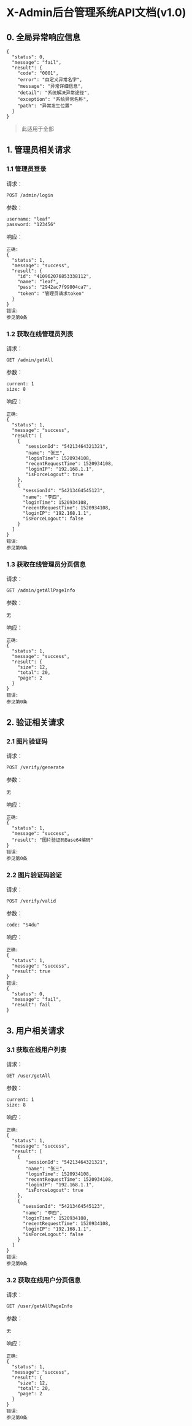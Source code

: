 # X-Admin后台管理系统API文档(v1.0)

## 0. 全局异常响应信息
```
{
  "status": 0,
  "message": "fail",
  "result": {
    "code": "0001",
    "error": "自定义异常名字",
    "message": "异常详细信息",
    "detail": "系统解决异常途径",
    "exception": "系统异常名称",
    "path": "异常发生位置" 
  }
}
```

> 此适用于全部

## 1. 管理员相关请求

### 1.1 管理员登录
请求：
```
POST /admin/login
```
参数：
```
username: "leaf"
password: "123456"
``` 
响应：
```
正确:
{
  "status": 1,
  "message": "success",
  "result": {
    "id": "410962076853338112",
    "name": "leaf",
    "pass": "2942ac7f99804ca7",
    "token": "管理员请求token"    
  }
}
错误:
参见第0条
```
### 1.2 获取在线管理员列表
请求：
```
GET /admin/getAll
```
参数：
```
current: 1
size: 8
```
响应：
```
正确:
{
  "status": 1,
  "message": "success",
  "result": [
    {
       "sessionId": "54213464321321",
       "name": "张三",
       "loginTime": 1520934108,
       "recentRequestTime": 1520934108,
       "loginIP": "192.168.1.1",
       "isForceLogout": true
    },
    {
      "sessionId": "54213464545123",
      "name": "李四",
      "loginTime": 1520934108,
      "recentRequestTime": 1520934108,
      "loginIP": "192.168.1.1",
      "isForceLogout": false
    }
  ]
}
错误:
参见第0条
```

### 1.3 获取在线管理员分页信息
请求：
```
GET /admin/getAllPageInfo
```
参数：
```
无
```
响应：
```
正确:
{
  "status": 1,
  "message": "success",
  "result": {
    "size": 12,
    "total": 20,
    "page": 2
  }
}
错误:
参见第0条
```

## 2. 验证相关请求

### 2.1 图片验证码
请求：
```
POST /verify/generate
```
参数：
```
无
```
响应：
```
正确:
{
  "status": 1,
  "message": "success",
  "result": "图片验证码Base64编码"
}
错误:
参见第0条
```

### 2.2 图片验证码验证
请求：
```
POST /verify/valid
```
参数：
```
code: "S4du"
```
响应：
```
正确:
{
  "status": 1,
  "message": "success",
  "result": true 
}
错误:
{
  "status": 0,
  "message": "fail",
  "result": fail
}
```
## 3. 用户相关请求

### 3.1 获取在线用户列表
请求：
```
GET /user/getAll
```
参数：
```
current: 1
size: 8
```
响应：
```
正确:
{
  "status": 1,
  "message": "success",
  "result": [
    {
       "sessionId": "54213464321321",
       "name": "张三",
       "loginTime": 1520934108,
       "recentRequestTime": 1520934108,
       "loginIP": "192.168.1.1",
       "isForceLogout": true
    },
    {
      "sessionId": "54213464545123",
      "name": "李四",
      "loginTime": 1520934108,
      "recentRequestTime": 1520934108,
      "loginIP": "192.168.1.1",
      "isForceLogout": false
    }
  ]
}
错误:
参见第0条
```

### 3.2 获取在线用户分页信息
请求：
```
GET /user/getAllPageInfo
```
参数：
```
无
```
响应：
```
正确:
{
  "status": 1,
  "message": "success",
  "result": {
    "size": 12,
    "total": 20,
    "page": 2
  }
}
错误:
参见第0条
```


